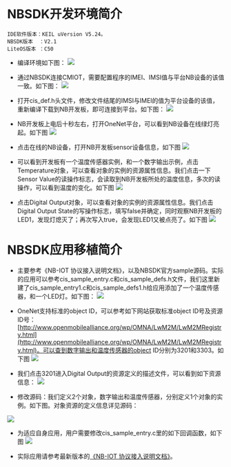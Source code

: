 # NBSDK开发环境简介

	IDE软件版本：KEIL uVersion V5.24。
	NBSDK版本  ：V2.1
	LiteOS版本 ：C50

- 编译环境如下图：
![](./image/1.png)

- 通过NBSDK连接CMIOT，需要配置程序的IMEI、IMSI值与平台NB设备的该值一致。如下图：
![](./image/2.png)

- 打开cis_def.h头文件，修改文件结尾的IMSI与IMEI的值为平台设备的该值，重新编译下载到NB开发板，即可连接到平台。如下图：
![](./image/3.png)

- NB开发板上电后十秒左右，打开OneNet平台，可以看到NB设备在线绿灯亮起。如下图
![](./image/4.png)

- 点击在线的NB设备，打开NB开发板sensor设备信息，如下图
![](./image/5.png)

- 可以看到开发板有一个温度传感器实例，和一个数字输出示例，点击Temperature对象，可以查看对象的实例的资源属性信息。我们点击一下Sensor Value的读操作标志，会读取到NB开发板所处的温度信息，多次的读操作，可以看到温度的变化。如下图
![](./image/6.png)

- 点击Digital Output对象，可以查看对象的实例的资源属性信息。我们点击Digital Output State的写操作标志，填写false并确定，同时观察NB开发板的LED1，发现灯熄灭了；再次写入true，会发现LED1又被点亮了。如下图
![](./image/7.png)


# NBSDK应用移植简介

- 主要参考《NB-IOT 协议接入说明文档》，以及NBSDK官方sample源码。实际的应用可以参考cis_sample_entry.c和cis_sample_defs.h文件，我们这里新建了cis_sample_entry1.c和cis_sample_defs1.h给应用添加了一个温度传感器，和一个LED灯。如下图：
![](./image/8.png)

- OneNet支持标准的object ID，可以参考如下网站获取标准object ID号及资源ID号：[http://www.openmobilealliance.org/wp/OMNA/LwM2M/LwM2MRegistry.html](http://www.openmobilealliance.org/wp/OMNA/LwM2M/LwM2MRegistry.html)。可以查到数字输出和温度传感器的object ID分别为3201和3303。如下图
![](./image/9.png)

- 我们点击3201进入Digital Output的资源定义的描述文件，可以看到如下资源信息：
![](./image/10.png)

- 修改源码：我们定义2个对象，数字输出和温度传感器，分别定义1个对象的实例。如下图。对象资源的定义信息详见源码：

![](./image/11.png)

- 为适应自身应用，用户需要修改cis_sample_entry.c里的如下回调函数，如下图
![](./image/12.png)

- 实际应用请参考最新版本的[《NB-IOT 协议接入说明文档》](https://open.iot.10086.cn/doc/art431.html#118)。
